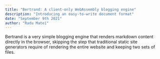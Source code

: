 ```yaml
---
title: "Bertrand: A client-only WebAssembly blogging engine"
description: "Introducing an easy-to-write document format"
date: "September 9th 2021"
author: "Radu Matei"
---
```


Bertrand is a very simple blogging engine that renders markdown content directly
in the browser, skipping the step that traditional static site generators
require of rendering the entire website and keeping two sets of files.

